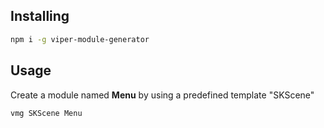 ## Installing
```bash
npm i -g viper-module-generator
```

## Usage

Create a module named **Menu** by using a predefined template "SKScene" 
```bash
vmg SKScene Menu
```
